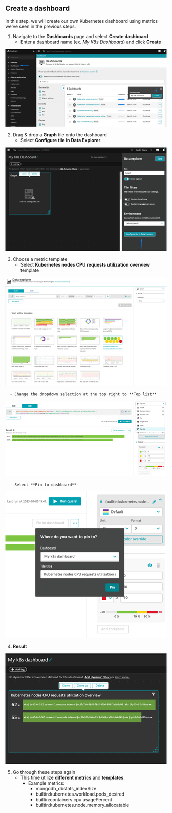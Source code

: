 ## Create a dashboard

In this step, we will create our own Kubernetes dashboard using metrics we've seen in the previous steps.

1. Navigate to the **Dashboards** page and select **Create dashboard**
      - Enter a dashboard name (ex. _My K8s Dashboard_) and click **Create**

![Create Dashboard](../../../assets/images/create_dashboard.png)

2. Drag & drop a **Graph** tile onto the dashboard
      - Select **Configure tile in Data Explorer**

![First Tile](../../../assets/images/first_tile.png)

3. Choose a metric template
      - Select **Kubernetes nodes CPU requests utilization overview** template

![Template](../../../assets/images/data_explorer_template.png)

      - Change the dropdown selection at the top right to **Top list**

![Template](../../../assets/images/data_explorer_toplist.png)

      - Select **Pin to dashboard**

![Template](../../../assets/images/data_explorer_pin_dashboard.png)

4. **Result**

![Dashboard with tile](../../../assets/images/dashboard_with_tile.png)

5. Go through these steps again
      - This time utilize **different metrics** and **templates**.
          - Example metrics:
              - mongodb\_dbstats\_indexSize
              - builtin:kubernetes.workload.pods_desired
              - builtin:containers.cpu.usagePercent
              - builtin:kubernetes.node.memory_allocatable


